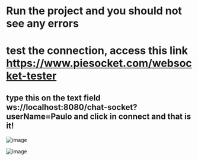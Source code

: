 
# Run the project and you should not see any errors
# test the connection, access this link https://www.piesocket.com/websocket-tester
## type this on the text field ws://localhost:8080/chat-socket?userName=Paulo and click in connect and that is it!

![image](https://user-images.githubusercontent.com/82162410/208246655-a6efe5db-7fb7-41f8-91b0-d6eeafc7bbea.png)


![image](https://user-images.githubusercontent.com/82162410/208246638-c44b283d-d794-4cac-b63c-448b357abcad.png)
